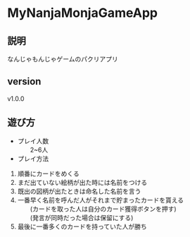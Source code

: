 # MyNanjaMonjaGameApp
## 説明
なんじゃもんじゃゲームのパクリアプリ
## version
v1.0.0
## 遊び方
* プレイ人数  
　　2~6人
* プレイ方法
1. 順番にカードをめくる
2. まだ出ていない絵柄が出た時には名前をつける
3. 既出の図柄が出たときは命名した名前を言う
4. 一番早く名前を呼んだ人がそれまで貯まったカードを貰える  
　　(カードを取った人は自分のカード獲得ボタンを押す)  
　　(発言が同時だった場合は保留にする)  
5. 最後に一番多くのカードを持っていた人が勝ち
